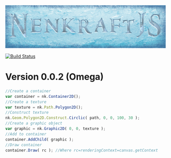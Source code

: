 ![alt text][logo]

[![Build Status](https://travis-ci.org/Nuuf/nenkraft.svg?branch=master)](https://travis-ci.org/Nuuf/nenkraft)

# Version 0.0.2 (Omega)

[logo]: ./images/nenkraft-banner.png "nenkraft"

```javascript
//Create a container
var container = nk.Container2D();
//Create a texture
var texture = nk.Path.Polygon2D();
//Construct texture
nk.Geom.Polygon2D.Construct.Circlic( path, 0, 0, 100, 30 );
//Create a graphic object
var graphic = nk.Graphic2D( 0, 0, texture );
//Add to container
container.AddChild( graphic );
//Draw container
container.Draw( rc ); //Where rc=renderingContext=canvas.getContext
```
